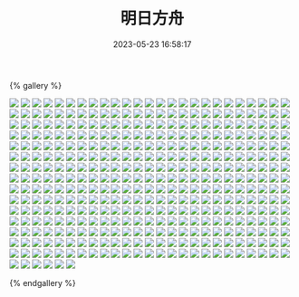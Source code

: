 ﻿---
title: 明日方舟
date: 2023-05-23 16:58:17
comments: false
---

{% gallery %}

![](https://cdn.jsdelivr.net/gh/1405720461/images@master/Arknights/1.webp)
![](https://cdn.jsdelivr.net/gh/1405720461/images@master/Arknights/2.webp)
![](https://cdn.jsdelivr.net/gh/1405720461/images@master/Arknights/3.webp)
![](https://cdn.jsdelivr.net/gh/1405720461/images@master/Arknights/4.webp)
![](https://cdn.jsdelivr.net/gh/1405720461/images@master/Arknights/5.webp)
![](https://cdn.jsdelivr.net/gh/1405720461/images@master/Arknights/6.webp)
![](https://cdn.jsdelivr.net/gh/1405720461/images@master/Arknights/7.webp)
![](https://cdn.jsdelivr.net/gh/1405720461/images@master/Arknights/8.webp)
![](https://cdn.jsdelivr.net/gh/1405720461/images@master/Arknights/9.webp)
![](https://cdn.jsdelivr.net/gh/1405720461/images@master/Arknights/10.webp)
![](https://cdn.jsdelivr.net/gh/1405720461/images@master/Arknights/11.webp)
![](https://cdn.jsdelivr.net/gh/1405720461/images@master/Arknights/12.webp)
![](https://cdn.jsdelivr.net/gh/1405720461/images@master/Arknights/13.webp)
![](https://cdn.jsdelivr.net/gh/1405720461/images@master/Arknights/14.webp)
![](https://cdn.jsdelivr.net/gh/1405720461/images@master/Arknights/15.webp)
![](https://cdn.jsdelivr.net/gh/1405720461/images@master/Arknights/16.webp)
![](https://cdn.jsdelivr.net/gh/1405720461/images@master/Arknights/17.webp)
![](https://cdn.jsdelivr.net/gh/1405720461/images@master/Arknights/18.webp)
![](https://cdn.jsdelivr.net/gh/1405720461/images@master/Arknights/19.webp)
![](https://cdn.jsdelivr.net/gh/1405720461/images@master/Arknights/20.webp)
![](https://cdn.jsdelivr.net/gh/1405720461/images@master/Arknights/21.webp)
![](https://cdn.jsdelivr.net/gh/1405720461/images@master/Arknights/22.webp)
![](https://cdn.jsdelivr.net/gh/1405720461/images@master/Arknights/23.webp)
![](https://cdn.jsdelivr.net/gh/1405720461/images@master/Arknights/24.webp)
![](https://cdn.jsdelivr.net/gh/1405720461/images@master/Arknights/25.webp)
![](https://cdn.jsdelivr.net/gh/1405720461/images@master/Arknights/26.webp)
![](https://cdn.jsdelivr.net/gh/1405720461/images@master/Arknights/27.webp)
![](https://cdn.jsdelivr.net/gh/1405720461/images@master/Arknights/28.webp)
![](https://cdn.jsdelivr.net/gh/1405720461/images@master/Arknights/29.webp)
![](https://cdn.jsdelivr.net/gh/1405720461/images@master/Arknights/30.webp)
![](https://cdn.jsdelivr.net/gh/1405720461/images@master/Arknights/31.webp)
![](https://cdn.jsdelivr.net/gh/1405720461/images@master/Arknights/32.webp)
![](https://cdn.jsdelivr.net/gh/1405720461/images@master/Arknights/33.webp)
![](https://cdn.jsdelivr.net/gh/1405720461/images@master/Arknights/34.webp)
![](https://cdn.jsdelivr.net/gh/1405720461/images@master/Arknights/35.webp)
![](https://cdn.jsdelivr.net/gh/1405720461/images@master/Arknights/36.webp)
![](https://cdn.jsdelivr.net/gh/1405720461/images@master/Arknights/37.webp)
![](https://cdn.jsdelivr.net/gh/1405720461/images@master/Arknights/38.webp)
![](https://cdn.jsdelivr.net/gh/1405720461/images@master/Arknights/39.webp)
![](https://cdn.jsdelivr.net/gh/1405720461/images@master/Arknights/40.webp)
![](https://cdn.jsdelivr.net/gh/1405720461/images@master/Arknights/41.webp)
![](https://cdn.jsdelivr.net/gh/1405720461/images@master/Arknights/42.webp)
![](https://cdn.jsdelivr.net/gh/1405720461/images@master/Arknights/43.webp)
![](https://cdn.jsdelivr.net/gh/1405720461/images@master/Arknights/44.webp)
![](https://cdn.jsdelivr.net/gh/1405720461/images@master/Arknights/45.webp)
![](https://cdn.jsdelivr.net/gh/1405720461/images@master/Arknights/46.webp)
![](https://cdn.jsdelivr.net/gh/1405720461/images@master/Arknights/47.webp)
![](https://cdn.jsdelivr.net/gh/1405720461/images@master/Arknights/48.webp)
![](https://cdn.jsdelivr.net/gh/1405720461/images@master/Arknights/49.webp)
![](https://cdn.jsdelivr.net/gh/1405720461/images@master/Arknights/50.webp)
![](https://cdn.jsdelivr.net/gh/1405720461/images@master/Arknights/51.webp)
![](https://cdn.jsdelivr.net/gh/1405720461/images@master/Arknights/52.webp)
![](https://cdn.jsdelivr.net/gh/1405720461/images@master/Arknights/53.webp)
![](https://cdn.jsdelivr.net/gh/1405720461/images@master/Arknights/54.webp)
![](https://cdn.jsdelivr.net/gh/1405720461/images@master/Arknights/55.webp)
![](https://cdn.jsdelivr.net/gh/1405720461/images@master/Arknights/56.webp)
![](https://cdn.jsdelivr.net/gh/1405720461/images@master/Arknights/57.webp)
![](https://cdn.jsdelivr.net/gh/1405720461/images@master/Arknights/58.webp)
![](https://cdn.jsdelivr.net/gh/1405720461/images@master/Arknights/59.webp)
![](https://cdn.jsdelivr.net/gh/1405720461/images@master/Arknights/60.webp)
![](https://cdn.jsdelivr.net/gh/1405720461/images@master/Arknights/61.webp)
![](https://cdn.jsdelivr.net/gh/1405720461/images@master/Arknights/62.webp)
![](https://cdn.jsdelivr.net/gh/1405720461/images@master/Arknights/63.webp)
![](https://cdn.jsdelivr.net/gh/1405720461/images@master/Arknights/64.webp)
![](https://cdn.jsdelivr.net/gh/1405720461/images@master/Arknights/65.webp)
![](https://cdn.jsdelivr.net/gh/1405720461/images@master/Arknights/66.webp)
![](https://cdn.jsdelivr.net/gh/1405720461/images@master/Arknights/67.webp)
![](https://cdn.jsdelivr.net/gh/1405720461/images@master/Arknights/68.webp)
![](https://cdn.jsdelivr.net/gh/1405720461/images@master/Arknights/69.webp)
![](https://cdn.jsdelivr.net/gh/1405720461/images@master/Arknights/70.webp)
![](https://cdn.jsdelivr.net/gh/1405720461/images@master/Arknights/71.webp)
![](https://cdn.jsdelivr.net/gh/1405720461/images@master/Arknights/72.webp)
![](https://cdn.jsdelivr.net/gh/1405720461/images@master/Arknights/73.webp)
![](https://cdn.jsdelivr.net/gh/1405720461/images@master/Arknights/74.webp)
![](https://cdn.jsdelivr.net/gh/1405720461/images@master/Arknights/75.webp)
![](https://cdn.jsdelivr.net/gh/1405720461/images@master/Arknights/76.webp)
![](https://cdn.jsdelivr.net/gh/1405720461/images@master/Arknights/77.webp)
![](https://cdn.jsdelivr.net/gh/1405720461/images@master/Arknights/78.webp)
![](https://cdn.jsdelivr.net/gh/1405720461/images@master/Arknights/79.webp)
![](https://cdn.jsdelivr.net/gh/1405720461/images@master/Arknights/80.webp)
![](https://cdn.jsdelivr.net/gh/1405720461/images@master/Arknights/81.webp)
![](https://cdn.jsdelivr.net/gh/1405720461/images@master/Arknights/82.webp)
![](https://cdn.jsdelivr.net/gh/1405720461/images@master/Arknights/83.webp)
![](https://cdn.jsdelivr.net/gh/1405720461/images@master/Arknights/84.webp)
![](https://cdn.jsdelivr.net/gh/1405720461/images@master/Arknights/85.webp)
![](https://cdn.jsdelivr.net/gh/1405720461/images@master/Arknights/86.webp)
![](https://cdn.jsdelivr.net/gh/1405720461/images@master/Arknights/87.webp)
![](https://cdn.jsdelivr.net/gh/1405720461/images@master/Arknights/88.webp)
![](https://cdn.jsdelivr.net/gh/1405720461/images@master/Arknights/89.webp)
![](https://cdn.jsdelivr.net/gh/1405720461/images@master/Arknights/90.webp)
![](https://cdn.jsdelivr.net/gh/1405720461/images@master/Arknights/91.webp)
![](https://cdn.jsdelivr.net/gh/1405720461/images@master/Arknights/92.webp)
![](https://cdn.jsdelivr.net/gh/1405720461/images@master/Arknights/93.webp)
![](https://cdn.jsdelivr.net/gh/1405720461/images@master/Arknights/94.webp)
![](https://cdn.jsdelivr.net/gh/1405720461/images@master/Arknights/95.webp)
![](https://cdn.jsdelivr.net/gh/1405720461/images@master/Arknights/96.webp)
![](https://cdn.jsdelivr.net/gh/1405720461/images@master/Arknights/97.webp)
![](https://cdn.jsdelivr.net/gh/1405720461/images@master/Arknights/98.webp)
![](https://cdn.jsdelivr.net/gh/1405720461/images@master/Arknights/99.webp)
![](https://cdn.jsdelivr.net/gh/1405720461/images@master/Arknights/100.webp)
![](https://cdn.jsdelivr.net/gh/1405720461/images@master/Arknights/101.webp)
![](https://cdn.jsdelivr.net/gh/1405720461/images@master/Arknights/102.webp)
![](https://cdn.jsdelivr.net/gh/1405720461/images@master/Arknights/103.webp)
![](https://cdn.jsdelivr.net/gh/1405720461/images@master/Arknights/104.webp)
![](https://cdn.jsdelivr.net/gh/1405720461/images@master/Arknights/105.webp)
![](https://cdn.jsdelivr.net/gh/1405720461/images@master/Arknights/106.webp)
![](https://cdn.jsdelivr.net/gh/1405720461/images@master/Arknights/107.webp)
![](https://cdn.jsdelivr.net/gh/1405720461/images@master/Arknights/108.webp)
![](https://cdn.jsdelivr.net/gh/1405720461/images@master/Arknights/109.webp)
![](https://cdn.jsdelivr.net/gh/1405720461/images@master/Arknights/110.webp)
![](https://cdn.jsdelivr.net/gh/1405720461/images@master/Arknights/111.webp)
![](https://cdn.jsdelivr.net/gh/1405720461/images@master/Arknights/112.webp)
![](https://cdn.jsdelivr.net/gh/1405720461/images@master/Arknights/113.webp)
![](https://cdn.jsdelivr.net/gh/1405720461/images@master/Arknights/114.webp)
![](https://cdn.jsdelivr.net/gh/1405720461/images@master/Arknights/115.webp)
![](https://cdn.jsdelivr.net/gh/1405720461/images@master/Arknights/116.webp)
![](https://cdn.jsdelivr.net/gh/1405720461/images@master/Arknights/117.webp)
![](https://cdn.jsdelivr.net/gh/1405720461/images@master/Arknights/118.webp)
![](https://cdn.jsdelivr.net/gh/1405720461/images@master/Arknights/119.webp)
![](https://cdn.jsdelivr.net/gh/1405720461/images@master/Arknights/120.webp)
![](https://cdn.jsdelivr.net/gh/1405720461/images@master/Arknights/121.webp)
![](https://cdn.jsdelivr.net/gh/1405720461/images@master/Arknights/122.webp)
![](https://cdn.jsdelivr.net/gh/1405720461/images@master/Arknights/123.webp)
![](https://cdn.jsdelivr.net/gh/1405720461/images@master/Arknights/124.webp)
![](https://cdn.jsdelivr.net/gh/1405720461/images@master/Arknights/125.webp)
![](https://cdn.jsdelivr.net/gh/1405720461/images@master/Arknights/126.webp)
![](https://cdn.jsdelivr.net/gh/1405720461/images@master/Arknights/127.webp)
![](https://cdn.jsdelivr.net/gh/1405720461/images@master/Arknights/128.webp)
![](https://cdn.jsdelivr.net/gh/1405720461/images@master/Arknights/129.webp)
![](https://cdn.jsdelivr.net/gh/1405720461/images@master/Arknights/130.webp)
![](https://cdn.jsdelivr.net/gh/1405720461/images@master/Arknights/131.webp)
![](https://cdn.jsdelivr.net/gh/1405720461/images@master/Arknights/132.webp)
![](https://cdn.jsdelivr.net/gh/1405720461/images@master/Arknights/133.webp)
![](https://cdn.jsdelivr.net/gh/1405720461/images@master/Arknights/134.webp)
![](https://cdn.jsdelivr.net/gh/1405720461/images@master/Arknights/135.webp)
![](https://cdn.jsdelivr.net/gh/1405720461/images@master/Arknights/136.webp)
![](https://cdn.jsdelivr.net/gh/1405720461/images@master/Arknights/137.webp)
![](https://cdn.jsdelivr.net/gh/1405720461/images@master/Arknights/138.webp)
![](https://cdn.jsdelivr.net/gh/1405720461/images@master/Arknights/139.webp)
![](https://cdn.jsdelivr.net/gh/1405720461/images@master/Arknights/140.webp)
![](https://cdn.jsdelivr.net/gh/1405720461/images@master/Arknights/141.webp)
![](https://cdn.jsdelivr.net/gh/1405720461/images@master/Arknights/142.webp)
![](https://cdn.jsdelivr.net/gh/1405720461/images@master/Arknights/143.webp)
![](https://cdn.jsdelivr.net/gh/1405720461/images@master/Arknights/144.webp)
![](https://cdn.jsdelivr.net/gh/1405720461/images@master/Arknights/145.webp)
![](https://cdn.jsdelivr.net/gh/1405720461/images@master/Arknights/146.webp)
![](https://cdn.jsdelivr.net/gh/1405720461/images@master/Arknights/147.webp)
![](https://cdn.jsdelivr.net/gh/1405720461/images@master/Arknights/148.webp)
![](https://cdn.jsdelivr.net/gh/1405720461/images@master/Arknights/149.webp)
![](https://cdn.jsdelivr.net/gh/1405720461/images@master/Arknights/150.webp)
![](https://cdn.jsdelivr.net/gh/1405720461/images@master/Arknights/151.webp)
![](https://cdn.jsdelivr.net/gh/1405720461/images@master/Arknights/152.webp)
![](https://cdn.jsdelivr.net/gh/1405720461/images@master/Arknights/153.webp)
![](https://cdn.jsdelivr.net/gh/1405720461/images@master/Arknights/154.webp)
![](https://cdn.jsdelivr.net/gh/1405720461/images@master/Arknights/155.webp)
![](https://cdn.jsdelivr.net/gh/1405720461/images@master/Arknights/156.webp)
![](https://cdn.jsdelivr.net/gh/1405720461/images@master/Arknights/157.webp)
![](https://cdn.jsdelivr.net/gh/1405720461/images@master/Arknights/158.webp)
![](https://cdn.jsdelivr.net/gh/1405720461/images@master/Arknights/159.webp)
![](https://cdn.jsdelivr.net/gh/1405720461/images@master/Arknights/160.webp)
![](https://cdn.jsdelivr.net/gh/1405720461/images@master/Arknights/161.webp)
![](https://cdn.jsdelivr.net/gh/1405720461/images@master/Arknights/162.webp)
![](https://cdn.jsdelivr.net/gh/1405720461/images@master/Arknights/163.webp)
![](https://cdn.jsdelivr.net/gh/1405720461/images@master/Arknights/164.webp)
![](https://cdn.jsdelivr.net/gh/1405720461/images@master/Arknights/165.webp)
![](https://cdn.jsdelivr.net/gh/1405720461/images@master/Arknights/166.webp)
![](https://cdn.jsdelivr.net/gh/1405720461/images@master/Arknights/167.webp)
![](https://cdn.jsdelivr.net/gh/1405720461/images@master/Arknights/168.webp)
![](https://cdn.jsdelivr.net/gh/1405720461/images@master/Arknights/169.webp)
![](https://cdn.jsdelivr.net/gh/1405720461/images@master/Arknights/170.webp)
![](https://cdn.jsdelivr.net/gh/1405720461/images@master/Arknights/171.webp)
![](https://cdn.jsdelivr.net/gh/1405720461/images@master/Arknights/172.webp)
![](https://cdn.jsdelivr.net/gh/1405720461/images@master/Arknights/173.webp)
![](https://cdn.jsdelivr.net/gh/1405720461/images@master/Arknights/174.webp)
![](https://cdn.jsdelivr.net/gh/1405720461/images@master/Arknights/175.webp)
![](https://cdn.jsdelivr.net/gh/1405720461/images@master/Arknights/176.webp)
![](https://cdn.jsdelivr.net/gh/1405720461/images@master/Arknights/177.webp)
![](https://cdn.jsdelivr.net/gh/1405720461/images@master/Arknights/178.webp)
![](https://cdn.jsdelivr.net/gh/1405720461/images@master/Arknights/179.webp)
![](https://cdn.jsdelivr.net/gh/1405720461/images@master/Arknights/180.webp)
![](https://cdn.jsdelivr.net/gh/1405720461/images@master/Arknights/181.webp)
![](https://cdn.jsdelivr.net/gh/1405720461/images@master/Arknights/182.webp)
![](https://cdn.jsdelivr.net/gh/1405720461/images@master/Arknights/183.webp)
![](https://cdn.jsdelivr.net/gh/1405720461/images@master/Arknights/184.webp)
![](https://cdn.jsdelivr.net/gh/1405720461/images@master/Arknights/185.webp)
![](https://cdn.jsdelivr.net/gh/1405720461/images@master/Arknights/186.webp)
![](https://cdn.jsdelivr.net/gh/1405720461/images@master/Arknights/187.webp)
![](https://cdn.jsdelivr.net/gh/1405720461/images@master/Arknights/188.webp)
![](https://cdn.jsdelivr.net/gh/1405720461/images@master/Arknights/189.webp)
![](https://cdn.jsdelivr.net/gh/1405720461/images@master/Arknights/190.webp)
![](https://cdn.jsdelivr.net/gh/1405720461/images@master/Arknights/191.webp)
![](https://cdn.jsdelivr.net/gh/1405720461/images@master/Arknights/192.webp)
![](https://cdn.jsdelivr.net/gh/1405720461/images@master/Arknights/193.webp)
![](https://cdn.jsdelivr.net/gh/1405720461/images@master/Arknights/194.webp)
![](https://cdn.jsdelivr.net/gh/1405720461/images@master/Arknights/195.webp)
![](https://cdn.jsdelivr.net/gh/1405720461/images@master/Arknights/196.webp)
![](https://cdn.jsdelivr.net/gh/1405720461/images@master/Arknights/197.webp)
![](https://cdn.jsdelivr.net/gh/1405720461/images@master/Arknights/198.webp)
![](https://cdn.jsdelivr.net/gh/1405720461/images@master/Arknights/199.webp)
![](https://cdn.jsdelivr.net/gh/1405720461/images@master/Arknights/200.webp)
![](https://cdn.jsdelivr.net/gh/1405720461/images@master/Arknights/201.webp)
![](https://cdn.jsdelivr.net/gh/1405720461/images@master/Arknights/202.webp)
![](https://cdn.jsdelivr.net/gh/1405720461/images@master/Arknights/203.webp)
![](https://cdn.jsdelivr.net/gh/1405720461/images@master/Arknights/204.webp)
![](https://cdn.jsdelivr.net/gh/1405720461/images@master/Arknights/205.webp)
![](https://cdn.jsdelivr.net/gh/1405720461/images@master/Arknights/206.webp)
![](https://cdn.jsdelivr.net/gh/1405720461/images@master/Arknights/207.webp)
![](https://cdn.jsdelivr.net/gh/1405720461/images@master/Arknights/208.webp)
![](https://cdn.jsdelivr.net/gh/1405720461/images@master/Arknights/209.webp)
![](https://cdn.jsdelivr.net/gh/1405720461/images@master/Arknights/210.webp)
![](https://cdn.jsdelivr.net/gh/1405720461/images@master/Arknights/211.webp)
![](https://cdn.jsdelivr.net/gh/1405720461/images@master/Arknights/212.webp)
![](https://cdn.jsdelivr.net/gh/1405720461/images@master/Arknights/213.webp)
![](https://cdn.jsdelivr.net/gh/1405720461/images@master/Arknights/214.webp)
![](https://cdn.jsdelivr.net/gh/1405720461/images@master/Arknights/215.webp)
![](https://cdn.jsdelivr.net/gh/1405720461/images@master/Arknights/216.webp)
![](https://cdn.jsdelivr.net/gh/1405720461/images@master/Arknights/217.webp)
![](https://cdn.jsdelivr.net/gh/1405720461/images@master/Arknights/218.webp)
![](https://cdn.jsdelivr.net/gh/1405720461/images@master/Arknights/219.webp)
![](https://cdn.jsdelivr.net/gh/1405720461/images@master/Arknights/220.webp)
![](https://cdn.jsdelivr.net/gh/1405720461/images@master/Arknights/221.webp)
![](https://cdn.jsdelivr.net/gh/1405720461/images@master/Arknights/222.webp)
![](https://cdn.jsdelivr.net/gh/1405720461/images@master/Arknights/223.webp)
![](https://cdn.jsdelivr.net/gh/1405720461/images@master/Arknights/224.webp)
![](https://cdn.jsdelivr.net/gh/1405720461/images@master/Arknights/225.webp)
![](https://cdn.jsdelivr.net/gh/1405720461/images@master/Arknights/226.webp)
![](https://cdn.jsdelivr.net/gh/1405720461/images@master/Arknights/227.webp)
![](https://cdn.jsdelivr.net/gh/1405720461/images@master/Arknights/228.webp)
![](https://cdn.jsdelivr.net/gh/1405720461/images@master/Arknights/229.webp)
![](https://cdn.jsdelivr.net/gh/1405720461/images@master/Arknights/230.webp)
![](https://cdn.jsdelivr.net/gh/1405720461/images@master/Arknights/231.webp)
![](https://cdn.jsdelivr.net/gh/1405720461/images@master/Arknights/232.webp)
![](https://cdn.jsdelivr.net/gh/1405720461/images@master/Arknights/233.webp)
![](https://cdn.jsdelivr.net/gh/1405720461/images@master/Arknights/234.webp)
![](https://cdn.jsdelivr.net/gh/1405720461/images@master/Arknights/235.webp)
![](https://cdn.jsdelivr.net/gh/1405720461/images@master/Arknights/236.webp)
![](https://cdn.jsdelivr.net/gh/1405720461/images@master/Arknights/237.webp)
![](https://cdn.jsdelivr.net/gh/1405720461/images@master/Arknights/238.webp)
![](https://cdn.jsdelivr.net/gh/1405720461/images@master/Arknights/239.webp)
![](https://cdn.jsdelivr.net/gh/1405720461/images@master/Arknights/240.webp)
![](https://cdn.jsdelivr.net/gh/1405720461/images@master/Arknights/241.webp)
![](https://cdn.jsdelivr.net/gh/1405720461/images@master/Arknights/242.webp)
![](https://cdn.jsdelivr.net/gh/1405720461/images@master/Arknights/243.webp)
![](https://cdn.jsdelivr.net/gh/1405720461/images@master/Arknights/244.webp)
![](https://cdn.jsdelivr.net/gh/1405720461/images@master/Arknights/245.webp)
![](https://cdn.jsdelivr.net/gh/1405720461/images@master/Arknights/246.webp)
![](https://cdn.jsdelivr.net/gh/1405720461/images@master/Arknights/247.webp)
![](https://cdn.jsdelivr.net/gh/1405720461/images@master/Arknights/248.webp)
![](https://cdn.jsdelivr.net/gh/1405720461/images@master/Arknights/249.webp)
![](https://cdn.jsdelivr.net/gh/1405720461/images@master/Arknights/250.webp)
![](https://cdn.jsdelivr.net/gh/1405720461/images@master/Arknights/251.webp)
![](https://cdn.jsdelivr.net/gh/1405720461/images@master/Arknights/252.webp)
![](https://cdn.jsdelivr.net/gh/1405720461/images@master/Arknights/253.webp)
![](https://cdn.jsdelivr.net/gh/1405720461/images@master/Arknights/254.webp)
![](https://cdn.jsdelivr.net/gh/1405720461/images@master/Arknights/255.webp)
![](https://cdn.jsdelivr.net/gh/1405720461/images@master/Arknights/256.webp)
![](https://cdn.jsdelivr.net/gh/1405720461/images@master/Arknights/257.webp)
![](https://cdn.jsdelivr.net/gh/1405720461/images@master/Arknights/258.webp)
![](https://cdn.jsdelivr.net/gh/1405720461/images@master/Arknights/259.webp)
![](https://cdn.jsdelivr.net/gh/1405720461/images@master/Arknights/260.webp)
![](https://cdn.jsdelivr.net/gh/1405720461/images@master/Arknights/261.webp)
![](https://cdn.jsdelivr.net/gh/1405720461/images@master/Arknights/262.webp)
![](https://cdn.jsdelivr.net/gh/1405720461/images@master/Arknights/263.webp)
![](https://cdn.jsdelivr.net/gh/1405720461/images@master/Arknights/264.webp)
![](https://cdn.jsdelivr.net/gh/1405720461/images@master/Arknights/265.webp)
![](https://cdn.jsdelivr.net/gh/1405720461/images@master/Arknights/266.webp)
![](https://cdn.jsdelivr.net/gh/1405720461/images@master/Arknights/267.webp)
![](https://cdn.jsdelivr.net/gh/1405720461/images@master/Arknights/268.webp)
![](https://cdn.jsdelivr.net/gh/1405720461/images@master/Arknights/269.webp)
![](https://cdn.jsdelivr.net/gh/1405720461/images@master/Arknights/270.webp)
![](https://cdn.jsdelivr.net/gh/1405720461/images@master/Arknights/271.webp)
![](https://cdn.jsdelivr.net/gh/1405720461/images@master/Arknights/272.webp)
![](https://cdn.jsdelivr.net/gh/1405720461/images@master/Arknights/273.webp)
![](https://cdn.jsdelivr.net/gh/1405720461/images@master/Arknights/274.webp)
![](https://cdn.jsdelivr.net/gh/1405720461/images@master/Arknights/275.webp)
![](https://cdn.jsdelivr.net/gh/1405720461/images@master/Arknights/276.webp)
![](https://cdn.jsdelivr.net/gh/1405720461/images@master/Arknights/277.webp)
![](https://cdn.jsdelivr.net/gh/1405720461/images@master/Arknights/278.webp)
![](https://cdn.jsdelivr.net/gh/1405720461/images@master/Arknights/279.webp)
![](https://cdn.jsdelivr.net/gh/1405720461/images@master/Arknights/280.webp)
![](https://cdn.jsdelivr.net/gh/1405720461/images@master/Arknights/281.webp)
![](https://cdn.jsdelivr.net/gh/1405720461/images@master/Arknights/282.webp)
![](https://cdn.jsdelivr.net/gh/1405720461/images@master/Arknights/283.webp)
![](https://cdn.jsdelivr.net/gh/1405720461/images@master/Arknights/284.webp)
![](https://cdn.jsdelivr.net/gh/1405720461/images@master/Arknights/285.webp)
![](https://cdn.jsdelivr.net/gh/1405720461/images@master/Arknights/286.webp)
![](https://cdn.jsdelivr.net/gh/1405720461/images@master/Arknights/287.webp)
![](https://cdn.jsdelivr.net/gh/1405720461/images@master/Arknights/288.webp)
![](https://cdn.jsdelivr.net/gh/1405720461/images@master/Arknights/289.webp)
![](https://cdn.jsdelivr.net/gh/1405720461/images@master/Arknights/290.webp)
![](https://cdn.jsdelivr.net/gh/1405720461/images@master/Arknights/291.webp)
![](https://cdn.jsdelivr.net/gh/1405720461/images@master/Arknights/292.webp)
![](https://cdn.jsdelivr.net/gh/1405720461/images@master/Arknights/293.webp)
![](https://cdn.jsdelivr.net/gh/1405720461/images@master/Arknights/294.webp)
![](https://cdn.jsdelivr.net/gh/1405720461/images@master/Arknights/295.webp)
![](https://cdn.jsdelivr.net/gh/1405720461/images@master/Arknights/296.webp)
![](https://cdn.jsdelivr.net/gh/1405720461/images@master/Arknights/297.webp)
![](https://cdn.jsdelivr.net/gh/1405720461/images@master/Arknights/298.webp)
![](https://cdn.jsdelivr.net/gh/1405720461/images@master/Arknights/299.webp)
![](https://cdn.jsdelivr.net/gh/1405720461/images@master/Arknights/300.webp)
![](https://cdn.jsdelivr.net/gh/1405720461/images@master/Arknights/301.webp)
![](https://cdn.jsdelivr.net/gh/1405720461/images@master/Arknights/302.webp)
![](https://cdn.jsdelivr.net/gh/1405720461/images@master/Arknights/303.webp)
![](https://cdn.jsdelivr.net/gh/1405720461/images@master/Arknights/304.webp)
![](https://cdn.jsdelivr.net/gh/1405720461/images@master/Arknights/305.webp)
![](https://cdn.jsdelivr.net/gh/1405720461/images@master/Arknights/306.webp)
![](https://cdn.jsdelivr.net/gh/1405720461/images@master/Arknights/307.webp)
![](https://cdn.jsdelivr.net/gh/1405720461/images@master/Arknights/308.webp)
![](https://cdn.jsdelivr.net/gh/1405720461/images@master/Arknights/309.webp)
![](https://cdn.jsdelivr.net/gh/1405720461/images@master/Arknights/310.webp)
![](https://cdn.jsdelivr.net/gh/1405720461/images@master/Arknights/311.webp)
![](https://cdn.jsdelivr.net/gh/1405720461/images@master/Arknights/312.webp)
![](https://cdn.jsdelivr.net/gh/1405720461/images@master/Arknights/313.webp)
![](https://cdn.jsdelivr.net/gh/1405720461/images@master/Arknights/314.webp)
![](https://cdn.jsdelivr.net/gh/1405720461/images@master/Arknights/315.webp)
![](https://cdn.jsdelivr.net/gh/1405720461/images@master/Arknights/316.webp)
![](https://cdn.jsdelivr.net/gh/1405720461/images@master/Arknights/317.webp)
![](https://cdn.jsdelivr.net/gh/1405720461/images@master/Arknights/318.webp)
![](https://cdn.jsdelivr.net/gh/1405720461/images@master/Arknights/319.webp)
![](https://cdn.jsdelivr.net/gh/1405720461/images@master/Arknights/320.webp)
![](https://cdn.jsdelivr.net/gh/1405720461/images@master/Arknights/321.webp)
![](https://cdn.jsdelivr.net/gh/1405720461/images@master/Arknights/322.webp)
![](https://cdn.jsdelivr.net/gh/1405720461/images@master/Arknights/323.webp)
![](https://cdn.jsdelivr.net/gh/1405720461/images@master/Arknights/324.webp)
![](https://cdn.jsdelivr.net/gh/1405720461/images@master/Arknights/325.webp)
![](https://cdn.jsdelivr.net/gh/1405720461/images@master/Arknights/326.webp)
![](https://cdn.jsdelivr.net/gh/1405720461/images@master/Arknights/327.webp)
![](https://cdn.jsdelivr.net/gh/1405720461/images@master/Arknights/328.webp)
![](https://cdn.jsdelivr.net/gh/1405720461/images@master/Arknights/329.webp)
![](https://cdn.jsdelivr.net/gh/1405720461/images@master/Arknights/330.webp)
![](https://cdn.jsdelivr.net/gh/1405720461/images@master/Arknights/331.webp)
![](https://cdn.jsdelivr.net/gh/1405720461/images@master/Arknights/332.webp)
![](https://cdn.jsdelivr.net/gh/1405720461/images@master/Arknights/333.webp)
![](https://cdn.jsdelivr.net/gh/1405720461/images@master/Arknights/334.webp)
![](https://cdn.jsdelivr.net/gh/1405720461/images@master/Arknights/335.webp)
![](https://cdn.jsdelivr.net/gh/1405720461/images@master/Arknights/336.webp)
![](https://cdn.jsdelivr.net/gh/1405720461/images@master/Arknights/337.webp)
![](https://cdn.jsdelivr.net/gh/1405720461/images@master/Arknights/338.webp)
![](https://cdn.jsdelivr.net/gh/1405720461/images@master/Arknights/339.webp)
![](https://cdn.jsdelivr.net/gh/1405720461/images@master/Arknights/340.webp)
![](https://cdn.jsdelivr.net/gh/1405720461/images@master/Arknights/341.webp)
![](https://cdn.jsdelivr.net/gh/1405720461/images@master/Arknights/342.webp)
![](https://cdn.jsdelivr.net/gh/1405720461/images@master/Arknights/343.webp)
![](https://cdn.jsdelivr.net/gh/1405720461/images@master/Arknights/344.webp)
![](https://cdn.jsdelivr.net/gh/1405720461/images@master/Arknights/345.webp)
![](https://cdn.jsdelivr.net/gh/1405720461/images@master/Arknights/346.webp)
![](https://cdn.jsdelivr.net/gh/1405720461/images@master/Arknights/347.webp)
![](https://cdn.jsdelivr.net/gh/1405720461/images@master/Arknights/348.webp)
![](https://cdn.jsdelivr.net/gh/1405720461/images@master/Arknights/349.webp)
![](https://cdn.jsdelivr.net/gh/1405720461/images@master/Arknights/350.webp)
![](https://cdn.jsdelivr.net/gh/1405720461/images@master/Arknights/351.webp)
![](https://cdn.jsdelivr.net/gh/1405720461/images@master/Arknights/352.webp)
![](https://cdn.jsdelivr.net/gh/1405720461/images@master/Arknights/353.webp)
![](https://cdn.jsdelivr.net/gh/1405720461/images@master/Arknights/354.webp)
![](https://cdn.jsdelivr.net/gh/1405720461/images@master/Arknights/355.webp)
![](https://cdn.jsdelivr.net/gh/1405720461/images@master/Arknights/356.webp)
![](https://cdn.jsdelivr.net/gh/1405720461/images@master/Arknights/357.webp)
![](https://cdn.jsdelivr.net/gh/1405720461/images@master/Arknights/358.webp)
![](https://cdn.jsdelivr.net/gh/1405720461/images@master/Arknights/359.webp)
![](https://cdn.jsdelivr.net/gh/1405720461/images@master/Arknights/360.webp)
![](https://cdn.jsdelivr.net/gh/1405720461/images@master/Arknights/361.webp)
![](https://cdn.jsdelivr.net/gh/1405720461/images@master/Arknights/362.webp)
![](https://cdn.jsdelivr.net/gh/1405720461/images@master/Arknights/363.webp)
![](https://cdn.jsdelivr.net/gh/1405720461/images@master/Arknights/364.webp)
![](https://cdn.jsdelivr.net/gh/1405720461/images@master/Arknights/365.webp)
![](https://cdn.jsdelivr.net/gh/1405720461/images@master/Arknights/366.webp)
![](https://cdn.jsdelivr.net/gh/1405720461/images@master/Arknights/367.webp)
![](https://cdn.jsdelivr.net/gh/1405720461/images@master/Arknights/368.webp)
![](https://cdn.jsdelivr.net/gh/1405720461/images@master/Arknights/369.webp)
![](https://cdn.jsdelivr.net/gh/1405720461/images@master/Arknights/370.webp)
![](https://cdn.jsdelivr.net/gh/1405720461/images@master/Arknights/371.webp)
![](https://cdn.jsdelivr.net/gh/1405720461/images@master/Arknights/372.webp)
![](https://cdn.jsdelivr.net/gh/1405720461/images@master/Arknights/373.webp)
![](https://cdn.jsdelivr.net/gh/1405720461/images@master/Arknights/374.webp)
![](https://cdn.jsdelivr.net/gh/1405720461/images@master/Arknights/375.webp)
![](https://cdn.jsdelivr.net/gh/1405720461/images@master/Arknights/376.webp)
![](https://cdn.jsdelivr.net/gh/1405720461/images@master/Arknights/377.webp)
![](https://cdn.jsdelivr.net/gh/1405720461/images@master/Arknights/378.webp)
![](https://cdn.jsdelivr.net/gh/1405720461/images@master/Arknights/379.webp)
![](https://cdn.jsdelivr.net/gh/1405720461/images@master/Arknights/380.webp)
![](https://cdn.jsdelivr.net/gh/1405720461/images@master/Arknights/381.webp)

{% endgallery %}

